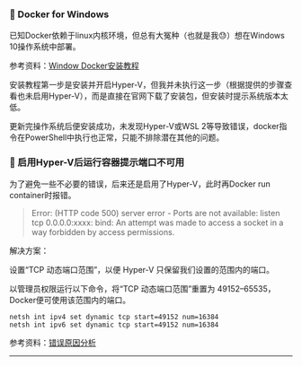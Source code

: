 # 

### 🚁 Docker for Windows

已知Docker依赖于linux内核环境，但总有大冤种（也就是我😓）想在Windows 10操作系统中部署。

参考资料：[Window Docker安装教程](https://www.runoob.com/docker/windows-docker-install.html)

安装教程第一步是安装并开启Hyper-V，但我并未执行这一步（根据提供的步骤查看也未启用Hyper-V），而是直接在官网下载了安装包，但安装时提示系统版本太低。

更新完操作系统后便安装成功，未发现Hyper-V或WSL 2等导致错误，docker指令在PowerShell中执行也正常，只能不排除潜在其他的问题。


### 🚁 启用Hyper-V后运行容器提示端口不可用

为了避免一些不必要的错误，后来还是启用了Hyper-V，此时再Docker run container时报错。
>  Error: (HTTP code 500) server error - Ports are not available: listen tcp 0.0.0.0:xxxx: bind: An attempt was made to access a socket in a way forbidden by access permissions.

解决方案：

设置“TCP 动态端口范围”，以便 Hyper-V 只保留我们设置的范围内的端口。

以管理员权限运行以下命令，将“TCP 动态端口范围”重置为 49152–65535，Docker便可使用该范围内的端口。

```commandline
netsh int ipv4 set dynamic tcp start=49152 num=16384
netsh int ipv6 set dynamic tcp start=49152 num=16384
```

参考资料：[错误原因分析](https://cloud.tencent.com/developer/article/2168217)

---
